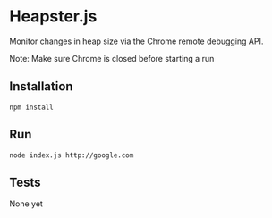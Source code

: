 # Heapster.js

Monitor changes in heap size via the Chrome remote debugging API.

Note: Make sure Chrome is closed before starting a run

## Installation
    npm install

## Run
    node index.js http://google.com

## Tests

None yet
